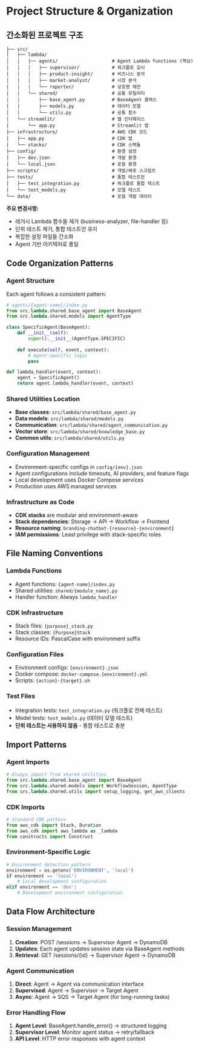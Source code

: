 # Project Structure & Organization

## 간소화된 프로젝트 구조

```
├── src/
│   ├── lambda/
│   │   ├── agents/                    # Agent Lambda functions (핵심)
│   │   │   ├── supervisor/            # 워크플로 감시
│   │   │   ├── product-insight/       # 비즈니스 분석
│   │   │   ├── market-analyst/        # 시장 분석
│   │   │   └── reporter/              # 상호명 제안
│   │   └── shared/                    # 공통 유틸리티
│   │       ├── base_agent.py          # BaseAgent 클래스
│   │       ├── models.py              # 데이터 모델
│   │       └── utils.py               # 공통 함수
│   └── streamlit/                     # 웹 인터페이스
│       └── app.py                     # Streamlit 앱
├── infrastructure/                    # AWS CDK 코드
│   ├── app.py                         # CDK 앱
│   └── stacks/                        # CDK 스택들
├── config/                            # 환경 설정
│   ├── dev.json                       # 개발 환경
│   └── local.json                     # 로컬 환경
├── scripts/                           # 개발/배포 스크립트
├── tests/                             # 통합 테스트만
│   ├── test_integration.py            # 워크플로 통합 테스트
│   └── test_models.py                 # 모델 테스트
└── data/                              # 로컬 개발 데이터
```

**주요 변경사항:**
- 레거시 Lambda 함수들 제거 (business-analyzer, file-handler 등)
- 단위 테스트 제거, 통합 테스트만 유지
- 복잡한 설정 파일들 간소화
- Agent 기반 아키텍처로 통일

## Code Organization Patterns

### Agent Structure
Each agent follows a consistent pattern:
```python
# agents/{agent-name}/index.py
from src.lambda.shared.base_agent import BaseAgent
from src.lambda.shared.models import AgentType

class SpecificAgent(BaseAgent):
    def __init__(self):
        super().__init__(AgentType.SPECIFIC)
    
    def execute(self, event, context):
        # Agent-specific logic
        pass

def lambda_handler(event, context):
    agent = SpecificAgent()
    return agent.lambda_handler(event, context)
```

### Shared Utilities Location
- **Base classes**: `src/lambda/shared/base_agent.py`
- **Data models**: `src/lambda/shared/models.py`
- **Communication**: `src/lambda/shared/agent_communication.py`
- **Vector store**: `src/lambda/shared/knowledge_base.py`
- **Common utils**: `src/lambda/shared/utils.py`

### Configuration Management
- Environment-specific configs in `config/{env}.json`
- Agent configurations include timeouts, AI providers, and feature flags
- Local development uses Docker Compose services
- Production uses AWS managed services

### Infrastructure as Code
- **CDK stacks** are modular and environment-aware
- **Stack dependencies**: Storage → API → Workflow → Frontend
- **Resource naming**: `branding-chatbot-{resource}-{environment}`
- **IAM permissions**: Least privilege with stack-specific roles

## File Naming Conventions

### Lambda Functions
- Agent functions: `{agent-name}/index.py`
- Shared utilities: `shared/{module_name}.py`
- Handler function: Always `lambda_handler`

### CDK Infrastructure
- Stack files: `{purpose}_stack.py`
- Stack classes: `{Purpose}Stack`
- Resource IDs: PascalCase with environment suffix

### Configuration Files
- Environment configs: `{environment}.json`
- Docker compose: `docker-compose.{environment}.yml`
- Scripts: `{action}-{target}.sh`

### Test Files
- Integration tests: `test_integration.py` (워크플로 전체 테스트)
- Model tests: `test_models.py` (데이터 모델 테스트)
- **단위 테스트는 사용하지 않음** - 통합 테스트로 충분

## Import Patterns

### Agent Imports
```python
# Always import from shared utilities
from src.lambda.shared.base_agent import BaseAgent
from src.lambda.shared.models import WorkflowSession, AgentType
from src.lambda.shared.utils import setup_logging, get_aws_clients
```

### CDK Imports
```python
# Standard CDK pattern
from aws_cdk import Stack, Duration
from aws_cdk import aws_lambda as _lambda
from constructs import Construct
```

### Environment-Specific Logic
```python
# Environment detection pattern
environment = os.getenv('ENVIRONMENT', 'local')
if environment == 'local':
    # Local development configuration
elif environment == 'dev':
    # Development environment configuration
```

## Data Flow Architecture

### Session Management
1. **Creation**: POST /sessions → Supervisor Agent → DynamoDB
2. **Updates**: Each agent updates session state via BaseAgent methods
3. **Retrieval**: GET /sessions/{id} → Supervisor Agent → DynamoDB

### Agent Communication
1. **Direct**: Agent → Agent via communication interface
2. **Supervised**: Agent → Supervisor → Target Agent
3. **Async**: Agent → SQS → Target Agent (for long-running tasks)

### Error Handling Flow
1. **Agent Level**: BaseAgent.handle_error() → structured logging
2. **Supervisor Level**: Monitor agent status → retry/fallback
3. **API Level**: HTTP error responses with agent context